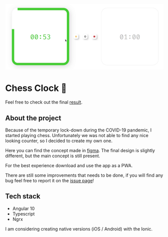 ![project cover](https://github.com/mateuszkornecki/chess-clock/blob/master/src/assets/chess-clock.gif)

# Chess Clock 🦄️

Feel free to check out the final [result](https://mateuszkornecki.github.io/chess-clock).

## About the project

Because of the temporary lock-down during the COVID-19 pandemic, I started playing chess. Unfortunately we was not able to find any nice looking counter, so I decided to create my own one.

Here you can find the concept made in [figma](https://www.figma.com/file/zVBFNEoke9oWRG1fh0fZ9x/chess-clock?node-id=0%3A1). The final design is slightly different, but the main concept is still present.

For the best experience download and use the app as a PWA.

There are still some improvements that needs to be done, if you will find any bug feel free to report it on the [issue page](https://github.com/mateuszkornecki/chess-clock/issues)!

## Tech stack

- Angular 10
- Typescript
- Ngrx

I am considering creating native versions (iOS / Android) with the Ionic.

